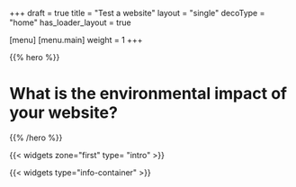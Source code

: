 +++
draft = true
title = "Test a website"
layout = "single"
decoType = "home"
has_loader_layout = true

[menu]
	[menu.main]
		weight = 1
+++

{{% hero %}}

# What is the environmental impact of your website?

{{% /hero %}}

{{< widgets zone="first" type= "intro" >}}

{{< widgets type="info-container" >}}
